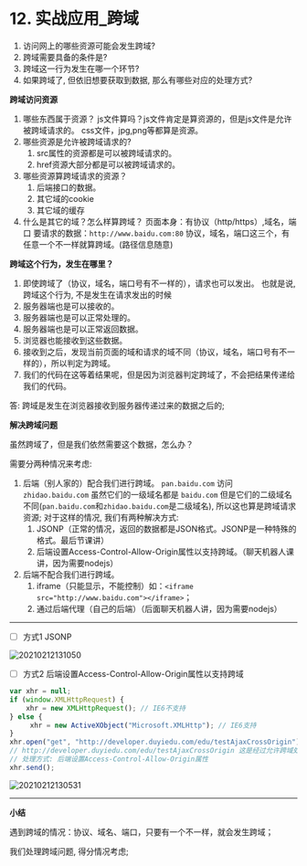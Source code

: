 # 12. 实战应用_跨域

1. 访问网上的哪些资源可能会发生跨域?
2. 跨域需要具备的条件是?
3. 跨域这一行为发生在哪一个环节?
4. 如果跨域了, 但依旧想要获取到数据, 那么有哪些对应的处理方式?

**跨域访问资源**

1. 哪些东⻄属于资源？
   js⽂件算吗？js⽂件肯定是算资源的，但是js⽂件是允许被跨域请求的。
   css⽂件，jpg,png等都算是资源。
2. 哪些资源是允许被跨域请求的?
   1. src属性的资源都是可以被跨域请求的。
   2. href资源⼤部分都是可以被跨域请求的。
3. 哪些资源算跨域请求的资源？
   1. 后端接⼝的数据。
   2. 其它域的cookie
   3. 其它域的缓存
4. 什么是其它的域？怎么样算跨域？
   ⻚⾯本身：有协议（http/https）,域名，端⼝
   要请求的数据：`http://www.baidu.com:80`
   协议，域名，端⼝这三个，有任意⼀个不⼀样就算跨域。(路径信息随意)


**跨域这个⾏为，发⽣在哪⾥？**

1. 即使跨域了（协议，域名，端⼝号有不⼀样的），请求也可以发出。
   也就是说, 跨域这个行为, 不是发生在请求发出的时候
2. 服务器端也是可以接收的。
3. 服务器端也是可以正常处理的。
4. 服务器端也是可以正常返回数据。
5. 浏览器也能接收到这些数据。
6. 接收到之后，发现当前⻚⾯的域和请求的域不同（协议，域名，端⼝号有不⼀样的），所以判定为跨域。
7. 我们的代码在这等着结果呢，但是因为浏览器判定跨域了，不会把结果传递给我们的代码。

答: 跨域是发生在浏览器接收到服务器传递过来的数据之后的;

**解决跨域问题**

虽然跨域了，但是我们依然需要这个数据，怎么办？

需要分两种情况来考虑:

1. 后端（别⼈家的）配合我们进⾏跨域。
   `pan.baidu.com` 访问 `zhidao.baidu.com` 虽然它们的一级域名都是 `baidu.com` 但是它们的二级域名不同(`pan.baidu.com`和`zhidao.baidu.com`是二级域名), 所以这也算是跨域请求资源;
   对于这样的情况, 我们有两种解决方式:
      1. JSONP（正常的情况，返回的数据都是JSON格式。JSONP是⼀种特殊的格式。最后节课讲）
      2. 后端设置Access-Control-Allow-Origin属性以⽀持跨域。（聊天机器⼈课讲，因为需要nodejs）
2. 后端不配合我们进⾏跨域。
   1. iframe（只能显示，不能控制）如：`<iframe src="http://www.baidu.com"></iframe>`；
   2. 通过后端代理（⾃⼰的后端）（后⾯聊天机器⼈讲，因为需要nodejs）

---

- [ ] 方式1 JSONP

![20210212131050](https://cdn.jsdelivr.net/gh/123taojiale/dahuyou_picture@main/blogs/20210212131050.png)

- [ ] 方式2 后端设置Access-Control-Allow-Origin属性以⽀持跨域

```js
var xhr = null;
if (window.XMLHttpRequest) {
    xhr = new XMLHttpRequest(); // IE6不支持
} else {
     xhr = new ActiveXObject("Microsoft.XMLHttp"); // IE6支持
}
xhr.open("get", "http://developer.duyiedu.com/edu/testAjaxCrossOrigin");
// http://developer.duyiedu.com/edu/testAjaxCrossOrigin 这是经过允许跨域处理的接口
// 处理方式: 后端设置Access-Control-Allow-Origin属性
xhr.send();
```

![20210212130531](https://cdn.jsdelivr.net/gh/123taojiale/dahuyou_picture@main/blogs/20210212130531.png)

---

**小结**

遇到跨域的情况：协议、域名、端口，只要有一个不一样，就会发生跨域；

我们处理跨域问题, 得分情况考虑;